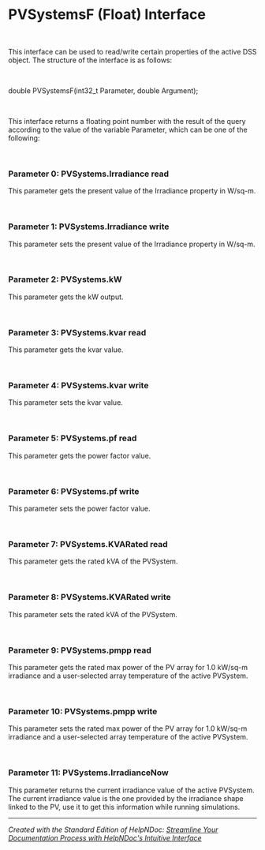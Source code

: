 # PVSystemsF (Float) Interface

&nbsp;

This interface can be used to read/write certain properties of the active DSS object. The structure of the interface is as follows:

&nbsp;

double PVSystemsF(int32\_t Parameter, double Argument);

&nbsp;

This interface returns a floating point number with the result of the query according to the value of the variable Parameter, which can be one of the following:

&nbsp;

### Parameter 0: PVSystems.Irradiance read

This parameter gets the present value of the Irradiance property in W/sq-m.

&nbsp;

### Parameter 1: PVSystems.Irradiance write

This parameter sets the present value of the Irradiance property in W/sq-m.

&nbsp;

### Parameter 2: PVSystems.kW

This parameter gets the kW output.

&nbsp;

### Parameter 3: PVSystems.kvar read

This parameter gets the kvar value.

&nbsp;

### Parameter 4: PVSystems.kvar write

This parameter sets the kvar value.

&nbsp;

### Parameter 5: PVSystems.pf read

This parameter gets the power factor value.

&nbsp;

### Parameter 6: PVSystems.pf write

This parameter sets the power factor value.

&nbsp;

### Parameter 7: PVSystems.KVARated read

This parameter gets the rated kVA of the PVSystem.

&nbsp;

### Parameter 8: PVSystems.KVARated write

This parameter sets the rated kVA of the PVSystem.

&nbsp;

### Parameter 9: PVSystems.pmpp read

This parameter gets the rated max power of the PV array for 1.0 kW/sq-m irradiance and a user-selected array temperature of the active PVSystem.

&nbsp;

### Parameter 10: PVSystems.pmpp write

This parameter sets the rated max power of the PV array for 1.0 kW/sq-m irradiance and a user-selected array temperature of the active PVSystem.

&nbsp;

### Parameter 11: PVSystems.IrradianceNow

This parameter returns the current irradiance value of the active PVSystem. The current irradiance value is the one provided by the irradiance shape linked to the PV, use it to get this information while running simulations.


***
_Created with the Standard Edition of HelpNDoc: [Streamline Your Documentation Process with HelpNDoc's Intuitive Interface](<https://www.helpndoc.com/feature-tour/stunning-user-interface/>)_

